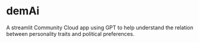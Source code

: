 # demAi
 A streamlit Community Cloud app using GPT to help understand the relation between personality traits and political preferences.
